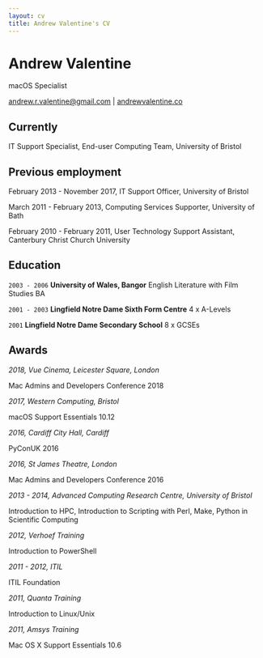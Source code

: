 ```yaml
---
layout: cv
title: Andrew Valentine's CV
---
```

# Andrew Valentine
macOS Specialist

<div id="webaddress">
<a href="mailto:andrew.r.valentine@gmail.com">andrew.r.valentine@gmail.com</a>
| <a href="http://andrewvalentine.co">andrewvalentine.co</a>
</div>

## Currently

IT Support Specialist, End-user Computing Team, University of Bristol

## Previous employment

February 2013 - November 2017, IT Support Officer, University of Bristol

March 2011 - February 2013, Computing Services Supporter, University of Bath

February 2010 - February 2011, User Technology Support Assistant, Canterbury Christ Church University

## Education

`2003 - 2006`
__University of Wales, Bangor__
English Literature with Film Studies BA

`2001 - 2003`
__Lingfield Notre Dame Sixth Form Centre__
4 x A-Levels

`2001`
__Lingfield Notre Dame Secondary School__
8 x GCSEs

## Awards

_2018, Vue Cinema, Leicester Square, London_

Mac Admins and Developers Conference 2018

_2017, Western Computing, Bristol_

macOS Support Essentials 10.12

_2016, Cardiff City Hall, Cardiff_

PyConUK 2016

_2016, St James Theatre, London_

Mac Admins and Developers Conference 2016

_2013 - 2014, Advanced Computing Research Centre, University of Bristol_

Introduction to HPC, Introduction to Scripting with Perl, Make, Python in Scientific Computing

*2012, Verhoef Training*

Introduction to PowerShell

*2011 - 2012, ITIL*

ITIL Foundation

*2011, Quanta Training*

Introduction to Linux/Unix

*2011, Amsys Training*

Mac OS X Support Essentials 10.6

<!-- ### Footer

Last updated: May 2013 -->
